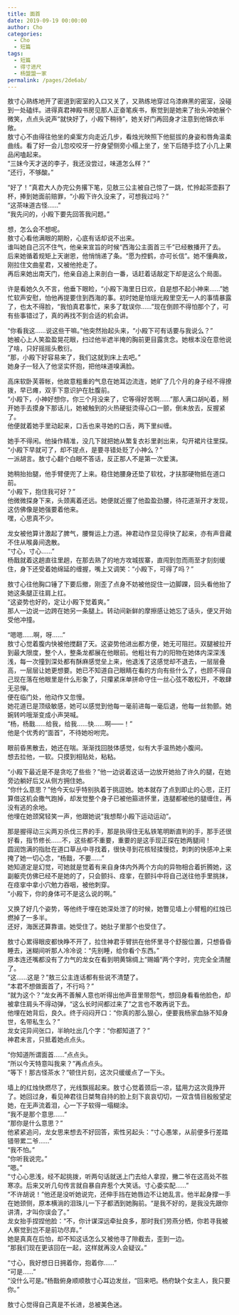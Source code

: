 ```yaml
---
title: 面首
date: 2019-09-19 00:00:00
author: Cho
categories: 
  - Cho
  - 短篇
tags: 
  - 短篇
  - 得寸进尺
  - 杨盟盟一家
permalink: /pages/2de6ab/
---
```

  
敖寸心熟练地开了密道到密室的入口又关了<!-- more -->，又熟练地穿过乌漆麻黑的密室，没碰到一处磕绊。进得真君神殿书房见那人正奋笔疾书，察觉到是她来了抬头冲她展个微笑，点点头说声“就快好了，小殿下稍待”，她关好门再回身才注意到他锦衣半敞。  
敖寸心不由得往他坐的桌案方向走近几步，看烛光映照下他挺拔的身姿和唇角温柔曲线。看了好一会儿忽咬咬牙一拧身望侧旁小榻上坐了，坐下后随手捻了小几上果品闲嗑起来。  
“三妹今天才送的李子，我还没尝过，味道怎么样？”  
“还行，不够酸。”  
  
“好了！”真君大人办完公务撂下笔，见敖三公主被自己惊了一跳，忙拎起茶壶斟了杯，捧到她面前赔罪，“小殿下许久没来了，可想我过吗？”  
“这茶味道古怪……”  
“我先问的，小殿下要先回答我问题。”  
  
想，怎么会不想呢。  
敖寸心看他满眼的期盼，心底有话却说不出来。  
谁叫她自己沉不住气，他亲来宣旨的时候“西海公主面首三千”已经散播开了去。  
后来她循着规矩上天谢恩，他悄悄递了条。“愿为控鹤，亦可长信”。她不懂典故，刚拉住文曲星君，又被他抢走了。  
再后来她出南天门，他亲自追上来剖白一番，话赶着话敲定下却是这么个局面。  
  
许是看她久久不言，他垂下眼睑，“小殿下海里日日欢，自是想不起小神来……”她忙软声安慰，怕他再提要住到西海的事。初时她是怕瑶光殿里空无一人的事情暴露了，也太不得脸，“我怕真君事忙，来多了耽误你……”现在倒顾不得怕那个了，可有些事错过了，真的再找不到合适的机会讲。  
  
“你看我这……说这些干嘛。”他突然抬起头来，“小殿下可有话要与我说么？”  
她被心上人笑盈盈晃花眼，扫过他半遮半掩的胸前更目露贪念。她根本没在意他说了啥，只好摇摇头敷衍。  
“那，小殿下好容易来了，我们这就到床上去吧。”  
她身子一轻入了他坚实怀抱，把他味道嗅满脸。  
  
高床软卧芙蓉帐，他故意粗重的气息在她耳边流连，她旷了几个月的身子经不得撩拨，早已瘫，双手下意识护在肚腹前。  
“小殿下，小神好想你，你三个月没来了，它等得好苦啊……”那人满口胡吣着，掰开她手去摸身下那话儿，她被触到的火热硬挺烫得心口一颤，倒未放去，反握紧了。  
他便就着她手里动起来，口舌也来寻她的口舌，两下里纠缠。  
  
她手不得闲。他操作精准，没几下就把她从繁复衣衫里剥出来，勾开裙片往里探。  
“小殿下早就可了，却不提点，是要寻错处贬了小神么？”  
一派胡言。敖寸心翻个白眼不答话，反正那人不是第一次爱演。  
  
她稍抬抬腿，他手臂便兜了上来。稳住她腰身还垫了软枕，才扶那硬物抵在道口前。  
“小殿下，抱住我可好？”  
他微微探身下来，头颈离着还远。她便就近握了他盈盈劲腰，待花道渐开才发现，这仿佛像是她强要着他来。  
嘿，心思真不少。  
  
龙女被他算计激起了脾气，腰臀运上力道。神君动作显见得快了起来，亦有声音藏不住从喉鼻间逸散。  
“寸心，寸心……”  
杨戬就着这趟直往里趟，在那去熟了的地方攻城拔寨，直闯到忽而雨至才刻刻缓住，身下还受着她绵延的缠握，嘴上又调笑：“小殿下，可得了吗？”  
  
敖寸心往他胸口锤了下要后撤，刚歪了点身不妨被他捉住一边脚踝，回头看他抬了她这条腿正往肩上扛。  
“这姿势也好的，定让小殿下觉着爽。”  
那人一边说一边跨在她另一条腿上。转动间新鲜的摩擦感让她忘了话头，便又开始受他冲撞。  
  
“嗯嗯……啊，呀……”  
敖寸心觉着腹内快被他搅翻了天。这姿势他进出都方便，她无可阻拦。双腿被拉开到最大限度，整个人，整条龙都展在他眼前。他粗壮有力的阳物在她体内深深浅浅，每一次撞到深处都有酥麻感觉垒上来，他退浅了这感觉却不退去，一层层叠高，一层层让她更想要。她已不知道自己眼睛在看的方向有些什么了，也顾不得自己现在落在他眼里是什么形象了，只攥紧床单拼命守住一丝心弦不敢松开，不敢肆无忌惮。  
便在临门处，他动作又忽慢。  
她花道已是顶级敏感，她可以感觉到他每一毫前进每一毫后退，他每一丝勃颤。她婉转吟哦渐变成小声哭喊。  
“杨，杨戬……给我，给我……快……啊——！”  
他是个优秀的“面首”，不待她吩咐完。  
  
眼前昏黑散去，她还在喘。渐渐找回肢体感觉，似有大手温热她小腹间。  
想去拉他，一软。只摸到相贴处，粘粘。  
  
“小殿下最近是不是贪吃了些些？”他一边说着这话一边放开她抬了许久的腿，在她旁边躺好后又从侧方拥住她。  
“你什么意思？”他今天似乎特别执着于挑逗她。她本就存了点到即止的心思，正打算借这机会撒气跑掉，却发觉整个身子已被他箍进怀里，连腿都被他的腿缠住，再没有逃的余地。  
他埋在她颈窝轻笑一声，他跟她说“我想帮小殿下运动运动”。  
  
那是握得动三尖两刃杀伐三界的手，那是执得住无私铁笔明断直判的手，那手还很好看，指节修长……不，这些都不重要，重要的是这手现正探在她两腿间！  
圆润饱满的指肚在道口草丛中寻找着，很快寻到花核轻揉慢捻，刺刺的快感冲上来掩了她一切心念，“杨戬，不要……”  
她知道定是幻觉，可她就是觉着有来自身体内外两个方向的异物相合着折腾她，这副躯壳仿佛已经不是她的了，只会颤抖、痉挛，在颤抖中将自己送往他手里挑抹，在痉挛中拿小穴勉力吞咽，被他刺穿。  
“小殿下，你的身体可不是这么说的啊。”  
  
又换了好几个姿势，等他终于埋在她深处泄了的时候，她瞥见墙上小臂粗的红烛已燃掉了一多半。  
还好，海医还算靠谱。她受住了。她肚子里那个也受住了。  
  
敖寸心累得眼皮都快睁不开了，拉住神君手臂拱在他怀里寻个舒服位置，只想昏昏睡去，迷糊间听那人冷冷说：“先别睡，给你看个东西。”  
原本连还嘴都没有了力气的龙女在看到明黄锦绸上“赐婚”两个字时，完完全全清醒了。  
“这……这是？”敖三公主连话都有些说不清楚了。  
“本君不想做面首了，不行吗？”  
“就为这个？”龙女再不善解人意也听得出他声音里带怨气，想回身看看他脸色，却被拿住肩头不得动弹，“这么长时间都过来了”之言也不敢再说下去。  
他埋在她背后，良久。终于闷闷开口：“你真的那么狠心，便要我杨家血脉不知身世，名带私生么？”  
龙女诧异间张口，半晌吐出几个字：“你都知道了？”  
神君未言，只抵着她点点头。  
  
“你知道所谓面首……”点点头。  
“所以今天特意叫我来？”再点点头。  
“等下！那古怪茶水？”顿住片刻，这次只缓缓点了一下头。  
  
墙上的红烛快燃尽了，光线飘摇起来。敖寸心觉着颈后一凉，猛用力这次竟挣开了。她回过身，看见神君往日桀骜自持的脸上刻下哀哀切切，一双含情目殷殷望定她，在无声流着泪，心一下子软得一塌糊涂。  
“我不是那个意思……”  
“那你是什么意思？”  
他紧紧追问，龙女思来想去不好回答，索性另起头：“寸心愚笨，从前便多行差踏错带累二爷……”  
“我不怕。”  
“你听我说完。”  
“嗯。”  
“寸心心思浅，经不起挑拨，听两句话就送上门去给人拿捏，撇二爷在这高处不胜寒凉。后来又听几句传言就自暴自弃惹个大笑话。寸心委实配……”  
“不许胡说！”他还是没听她说完，还伸手挡在她唇边不让她乱言。他半起身撑一手在她颈侧，原本横淌的泪珠儿一下子都洒到她胸前。“是我不好的，是我没先跟你讲清，才叫你误会了。”  
龙女抬手捏捏他脸：“不，你计谋深远牵扯良多，那时我们劳燕分栖，你若寻我被人察觉到岂不是前功尽弃。”  
她是真真在后怕，却不知这话怎么又被他寻了隙截去，歪到一边。  
“那我们现在更该回在一起，这样就再没人会疑议。”  
  
“寸心，我好想日日拥着你，抱着你……”  
“可是……”  
“没什么可是。”杨戬俯身顺顺敖寸心耳边发丝，“回来吧。杨府缺个女主人，我只要你。”  
  
敖寸心觉得自己真是不长进，总被美色迷。  
  
  
  
<!-- ——沙雕小剧场（论一手好牌怎么打出GG）——  
  
寸：“你知道所谓面首……”  
杨（面露得色）：“本君有天眼可听查三界，本君什么不知道？”  
寸（甩手跑掉）：“哼！你不知道你儿子要姓敖了！放心吧我堂堂西海不会缺你儿子吃穿的！”  
  
作者并没有在暗示老杨获知自己有儿子了的途径.jpg -->  
